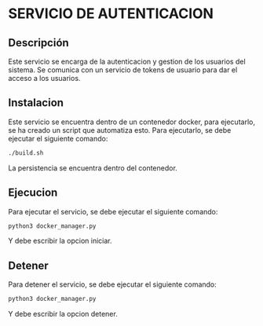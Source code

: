 # SERVICIO DE AUTENTICACION

## Descripción
Este servicio se encarga de la autenticacion y gestion de los usuarios del sistema. Se comunica con un servicio de tokens de usuario para dar el acceso a los usuarios.

## Instalacion
Este servicio se encuentra dentro de un contenedor docker, para ejecutarlo, se ha creado un script que automatiza esto. Para ejecutarlo, se debe ejecutar el siguiente comando:
```bash
./build.sh
```

La persistencia se encuentra dentro del contenedor.

## Ejecucion
Para ejecutar el servicio, se debe ejecutar el siguiente comando:
```bash
python3 docker_manager.py
```
Y debe escribir la opcion iniciar.

## Detener
Para detener el servicio, se debe ejecutar el siguiente comando:
```bash
python3 docker_manager.py
```
Y debe escribir la opcion detener.